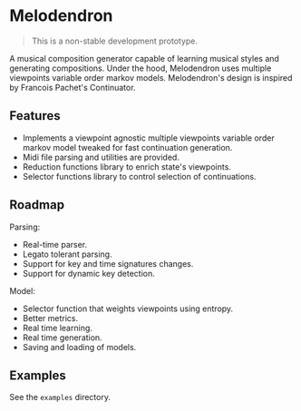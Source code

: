 # Melodendron

> This is a non-stable development prototype.

A musical composition generator capable of learning musical styles and generating compositions.
Under the hood, Melodendron uses multiple viewpoints variable order markov models.
Melodendron's design is inspired by Francois Pachet's Continuator.

## Features

- Implements a viewpoint agnostic multiple viewpoints variable order markov model tweaked for fast continuation
generation.
- Midi file parsing and utilities are provided.
- Reduction functions library to enrich state's viewpoints.
- Selector functions library to control selection of continuations.

## Roadmap

Parsing:

- Real-time parser.
- Legato tolerant parsing.
- Support for key and time signatures changes.
- Support for dynamic key detection.

Model:

- Selector function that weights viewpoints using entropy.
- Better metrics.
- Real time learning.
- Real time generation.
- Saving and loading of models.

## Examples

See the `examples` directory.